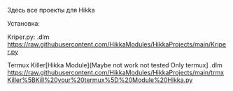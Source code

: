 Здесь все проекты для Hikka

Установка: 

Kriper.py: .dlm https://raw.githubusercontent.com/HikkaModules/HikkaProjects/main/Kriper.py

Termux Killer[Hikka Module](Maybe not work not tested Only termux] .dlm https://raw.githubusercontent.com/HikkaModules/HikkaProjects/main/trmxKiller%5BKill%20your%20termux%5D%20Module%20Hikka.py
